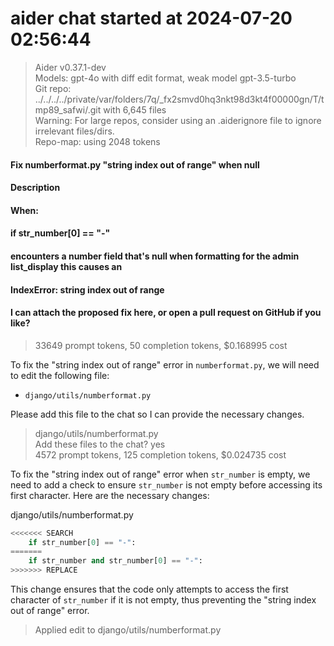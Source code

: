 
# aider chat started at 2024-07-20 02:56:44

> Aider v0.37.1-dev  
> Models: gpt-4o with diff edit format, weak model gpt-3.5-turbo  
> Git repo: ../../../../private/var/folders/7q/_fx2smvd0hq3nkt98d3kt4f00000gn/T/tmp89_safwi/.git with 6,645 files  
> Warning: For large repos, consider using an .aiderignore file to ignore irrelevant files/dirs.  
> Repo-map: using 2048 tokens  

#### Fix numberformat.py "string index out of range" when null  
#### Description  
#### 	  
#### When:  
#### if str_number[0] == "-"  
#### encounters a number field that's null when formatting for the admin list_display this causes an   
#### IndexError: string index out of range  
#### I can attach the proposed fix here, or open a pull request on GitHub if you like?  
> 33649 prompt tokens, 50 completion tokens, $0.168995 cost  

To fix the "string index out of range" error in `numberformat.py`, we will need to edit the following file:

- `django/utils/numberformat.py`

Please add this file to the chat so I can provide the necessary changes.

> django/utils/numberformat.py  
> Add these files to the chat? yes  
> 4572 prompt tokens, 125 completion tokens, $0.024735 cost  

To fix the "string index out of range" error when `str_number` is empty, we need to add a check to ensure `str_number` is not empty before accessing its first character. Here are the necessary changes:

django/utils/numberformat.py
```python
<<<<<<< SEARCH
    if str_number[0] == "-":
=======
    if str_number and str_number[0] == "-":
>>>>>>> REPLACE
```

This change ensures that the code only attempts to access the first character of `str_number` if it is not empty, thus preventing the "string index out of range" error.

> Applied edit to django/utils/numberformat.py  
